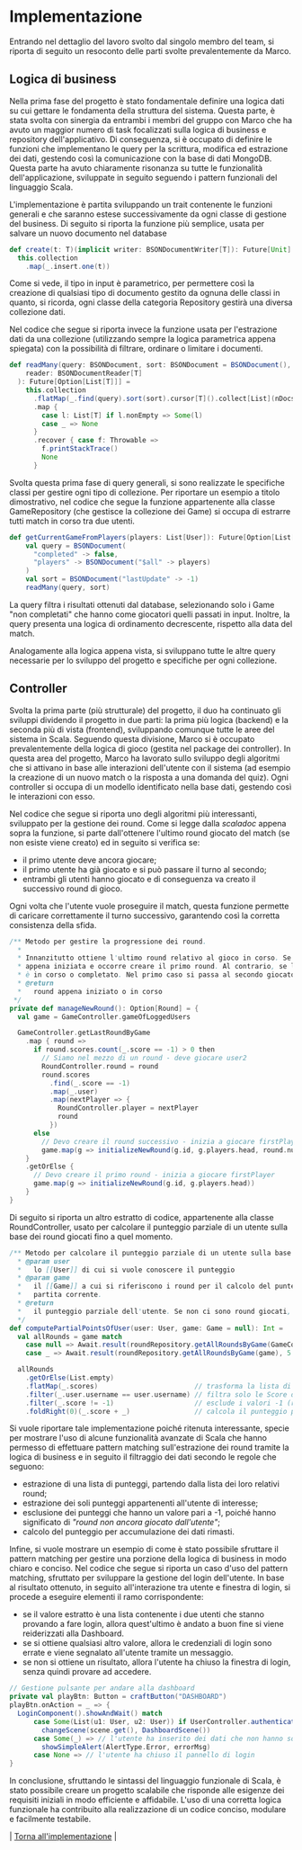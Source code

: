 # Implementazione

Entrando nel dettaglio del lavoro svolto dal singolo membro del team, si riporta di seguito un resoconto delle parti svolte prevalentemente da Marco.

## Logica di business
Nella prima fase del progetto è stato fondamentale definire una logica dati su cui gettare le fondamenta della struttura del sistema. Questa parte, è stata svolta con sinergia da entrambi i membri del gruppo con Marco che ha avuto un maggior numero di task focalizzati sulla logica di business e repository dell'applicativo.
Di conseguenza, si è occupato di definire le funzioni che implementano le query per la scrittura, modifica ed estrazione dei dati, gestendo così la comunicazione con la base di dati MongoDB.
Questa parte ha avuto chiaramente risonanza su tutte le funzionalità dell'applicazione, sviluppate in seguito seguendo i pattern funzionali del linguaggio Scala.

L'implementazione è partita sviluppando un trait contenente le funzioni generali e che saranno estese successivamente da ogni classe di gestione del business.
Di seguito si riporta la funzione più semplice, usata per salvare un nuovo documento nel database
```scala
def create(t: T)(implicit writer: BSONDocumentWriter[T]): Future[Unit] =
  this.collection
    .map(_.insert.one(t))
```
Come si vede, il tipo in input è parametrico, per permettere così la creazione di qualsiasi tipo di documento gestito da ognuna delle classi in quanto, si ricorda, ogni classe della categoria Repository gestirà una diversa collezione dati.

Nel codice che segue si riporta invece la funzione usata per l'estrazione dati da una collezione (utilizzando sempre la logica parametrica appena spiegata) con la possibilità di filtrare, ordinare o limitare i documenti.
```scala
def readMany(query: BSONDocument, sort: BSONDocument = BSONDocument(), nDocsToRead: Int = -1)(implicit
    reader: BSONDocumentReader[T]
  ): Future[Option[List[T]]] =
    this.collection
      .flatMap(_.find(query).sort(sort).cursor[T]().collect[List](nDocsToRead))
      .map {
        case l: List[T] if l.nonEmpty => Some(l)
        case _ => None
      }
      .recover { case f: Throwable =>
        f.printStackTrace()
        None
      }
```

Svolta questa prima fase di query generali, si sono realizzate le specifiche classi per gestire ogni tipo di collezione.
Per riportare un esempio a titolo dimostrativo, nel codice che segue la funzione appartenente alla classe GameRepository (che gestisce la collezione dei Game) si occupa di estrarre tutti match in corso tra due utenti.
```scala
def getCurrentGameFromPlayers(players: List[User]): Future[Option[List[Game]]] =
    val query = BSONDocument(
      "completed" -> false,
      "players" -> BSONDocument("$all" -> players)
    )
    val sort = BSONDocument("lastUpdate" -> -1)
    readMany(query, sort)
```
La query filtra i risultati ottenuti dal database, selezionando solo i Game "non completati" che hanno come giocatori quelli passati in input.
Inoltre, la query presenta una logica di ordinamento decrescente, rispetto alla data del match.

Analogamente alla logica appena vista, si sviluppano tutte le altre query necessarie per lo sviluppo del progetto e specifiche per ogni collezione.

## Controller
Svolta la prima parte (più strutturale) del progetto, il duo ha continuato gli sviluppi dividendo il progetto in due parti: la prima più logica (backend) e la seconda più di vista (frontend), sviluppando comunque tutte le aree del sistema in Scala.
Seguendo questa divisione, Marco si è occupato prevalentemente della logica di gioco (gestita nel package dei controller).
In questa area del progetto, Marco ha lavorato sullo sviluppo degli algoritmi che si attivano in base alle interazioni dell'utente con il sistema (ad esempio la creazione di un nuovo match o la risposta a una domanda del quiz).
Ogni controller si occupa di un modello identificato nella base dati, gestendo così le interazioni con esso.

Nel codice che segue si riporta uno degli algoritmi più interessanti, sviluppato per la gestione dei round. Come si legge dalla _scaladoc_ appena sopra la funzione, si parte dall'ottenere l'ultimo round giocato del match (se non esiste viene creato) ed in seguito si verifica se:
- il primo utente deve ancora giocare;
- il primo utente ha già giocato e si può passare il turno al secondo;
- entrambi gli utenti hanno giocato e di conseguenza va creato il successivo round di gioco.

Ogni volta che l'utente vuole proseguire il match, questa funzione permette di caricare correttamente il turno successivo, garantendo così la corretta consistenza della sfida.
```scala
/** Metodo per gestire la progressione dei round.
  *
  * Innanzitutto ottiene l'ultimo round relativo al gioco in corso. Se esso non è presente, significa che la partita è
  * appena iniziata e occorre creare il primo round. Al contrario, se l'ultimo round risulta presente, si verifica se
  * è in corso o completato. Nel primo caso si passa al secondo giocatore, nel secondo si crea il round successivo.
  * @return
  *   round appena iniziato o in corso
 */
private def manageNewRound(): Option[Round] = {
  val game = GameController.gameOfLoggedUsers

  GameController.getLastRoundByGame
    .map { round =>
      if round.scores.count(_.score == -1) > 0 then
        // Siamo nel mezzo di un round - deve giocare user2
        RoundController.round = round
        round.scores
          .find(_.score == -1)
          .map(_.user)
          .map(nextPlayer => {
            RoundController.player = nextPlayer
            round
          })
      else
        // Devo creare il round successivo - inizia a giocare firstPlayer
        game.map(g => initializeNewRound(g.id, g.players.head, round.numberRound + 1))
    }
    .getOrElse {
      // Devo creare il primo round - inizia a giocare firstPlayer
      game.map(g => initializeNewRound(g.id, g.players.head))
    }
}
```

Di seguito si riporta un altro estratto di codice, appartenente alla classe RoundController, usato per calcolare il punteggio parziale di un utente sulla base dei round giocati fino a quel momento.
```scala
/** Metodo per calcolare il punteggio parziale di un utente sulla base dei round giocati fino a quel momento.
  * @param user
  *   lo [[User]] di cui si vuole conoscere il punteggio
  * @param game
  *   il [[Game]] a cui si riferiscono i round per il calcolo del punteggio. Se non viene passato, si considera la
  *   partita corrente.
  * @return
  *   il punteggio parziale dell'utente. Se non ci sono round giocati, ritorna [[0]]
  */
def computePartialPointsOfUser(user: User, game: Game = null): Int = 
  val allRounds = game match
    case null => Await.result(roundRepository.getAllRoundsByGame(GameController.gameOfLoggedUsers.orNull), 5.seconds)
    case _ => Await.result(roundRepository.getAllRoundsByGame(game), 5.seconds)

  allRounds
    .getOrElse(List.empty)
    .flatMap(_.scores)                        // trasforma la lista di Round in lista di Score
    .filter(_.user.username == user.username) // filtra solo le Score dell'utente in input
    .filter(_.score != -1)                    // esclude i valori -1 (round non ancora giocato dall'utente)
    .foldRight(0)(_.score + _)                // calcola il punteggio per accumulazione
```
Si vuole riportare tale implementazione poiché ritenuta interessante, specie per mostrare l'uso di alcune funzionalità avanzate di Scala che hanno permesso di effettuare pattern matching sull'estrazione dei round tramite la logica di business e in seguito il filtraggio dei dati secondo le regole che seguono:
- estrazione di una lista di punteggi, partendo dalla lista dei loro relativi round;
- estrazione dei soli punteggi appartenenti all'utente di interesse;
- esclusione dei punteggi che hanno un valore pari a -1, poiché hanno significato di _"round non ancora giocato dall'utente"_;
- calcolo del punteggio per accumulazione dei dati rimasti.

Infine, si vuole mostrare un esempio di come è stato possibile sfruttare il pattern matching per gestire una porzione della logica di business in modo chiaro e conciso.
Nel codice che segue si riporta un caso d'uso del pattern matching, sfruttato per sviluppare la gestione del login dell'utente.
In base al risultato ottenuto, in seguito all'interazione tra utente e finestra di login, si procede a eseguire elementi il ramo corrispondente:
- se il valore estratto è una lista contenente i due utenti che stanno provando a fare login, allora quest'ultimo è andato a buon fine si viene reiderizzati alla Dashboard.
- se si ottiene qualsiasi altro valore, allora le credenziali di login sono errate e viene segnalato all'utente tramite un messaggio.
- se non si ottiene un risultato, allora l'utente ha chiuso la finestra di login, senza quindi provare ad accedere.
```scala
// Gestione pulsante per andare alla dashboard
private val playBtn: Button = craftButton("DASHBOARD")
playBtn.onAction = _ => {
  LoginComponent().showAndWait() match
      case Some(List(u1: User, u2: User)) if UserController.authenticateUsers(List(u1, u2)) =>
        changeScene(scene.get(), DashboardScene())
      case Some(_) => // l'utente ha inserito dei dati che non hanno soddisfatto i criteri di verifica
        showSimpleAlert(AlertType.Error, errorMsg)
      case None => // l'utente ha chiuso il pannello di login
}
```

In conclusione, sfruttando le sintassi del linguaggio funzionale di Scala, è stato possibile creare un progetto scalabile che risponde alle esigenze dei requisiti iniziali in modo efficiente e affidabile.
L'uso di una corretta logica funzionale ha contribuito alla realizzazione di un codice conciso, modulare e facilmente testabile.

| [Torna all'implementazione](../5-implementazione.md) |
